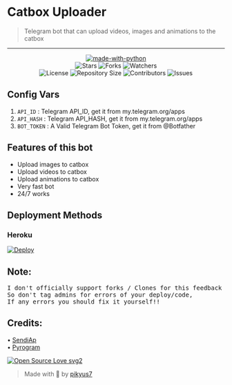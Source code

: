 <h1 align= left>Catbox Uploader</h1>

> Telegram bot that can upload videos, images and animations to the catbox
----

    
<p align="center">
<a href="https://python.org"><img src="http://forthebadge.com/images/badges/made-with-python.svg" alt="made-with-python"></a>
<br>
    <img src="https://img.shields.io/github/stars/SendiAp/catbox-uploader-bot?style=for-the-badge" alt="Stars">
    <img src="https://img.shields.io/github/forks/SendiAp/catbox-uploader-bot?style=for-the-badge" alt="Forks">
    <img src="https://img.shields.io/github/watchers/SendiAp/catbox-uploader-bot?style=for-the-badge" alt="Watchers"> 
<br>
    <img src="https://img.shields.io/github/license/SendiAp/catbox-uploader-bot?style=for-the-badge" alt="License">
    <img src="https://img.shields.io/github/repo-size/SendiAp/catbox-uploader-bot?style=for-the-badge" alt="Repository Size">
    <img src="https://img.shields.io/github/contributors/SendiAp/catbox-uploader-bot?style=for-the-badge" alt="Contributors">
    <img src="https://img.shields.io/github/issues/SendiAp/catbox-uploader-bot?style=for-the-badge" alt="Issues">
</p>  


## Config Vars
1. `API_ID` : Telegram API_ID, get it from my.telegram.org/apps
2. `API_HASH` : Telegram API_HASH, get it from my.telegram.org/apps
3. `BOT_TOKEN` : A Valid Telegram Bot Token, get it from @Botfather

## Features of this bot

- Upload images to catbox
- Upload videos to catbox
- Upload animations to catbox
- Very fast bot
- 24/7 works
  
## Deployment Methods

### Heroku

[![Deploy](https://www.herokucdn.com/deploy/button.svg)](https://heroku.com/deploy?template=https://github.com/SendiAp/catbox-uploader-bot)
 
## Note: <br>

<pre>I don't officially support forks / Clones for this feedback bot,
So don't tag admins for errors of your deploy/code, 
If any errors you should fix it yourself!!</pre>

## Credits: <br>
 • <a href="https://github.com/SendiAp">SendiAp</a> <br>
 • <a href="https://github.com/pyrogram/pyrogram">Pyrogram</a> 
  
[![Open Source Love svg2](https://badges.frapsoft.com/os/v2/open-source.svg?v=103)](https://github.com/sanila2007/feedback-bot)   

> Made with 💞 by <a href="https://github.com/SendiAp">pikyus7</a> 
   
